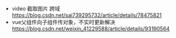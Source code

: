 - video 截取图片 跨域 https://blog.csdn.net/sai739295732/article/details/78475821
- vue父组件向子组件传对象，不实时更新解决 https://blog.csdn.net/weixin_41229588/article/details/93190564